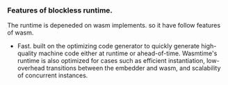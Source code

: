 ### Features of blockless runtime.

The runtime is depeneded on wasm implements. so it have follow features of wasm.

- Fast. built on the optimizing code generator to quickly generate high-quality
  machine code either at runtime or ahead-of-time. Wasmtime's runtime is also
  optimized for cases such as efficient instantiation, low-overhead transitions
  between the embedder and wasm, and scalability of concurrent instances.
